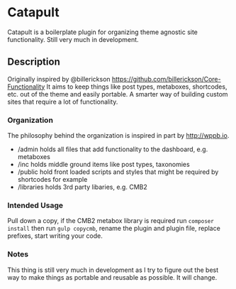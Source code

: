 # Catapult
Catapult is a boilerplate plugin for organizing theme agnostic site functionality. Still very much in development.

## Description
Originally inspired by @billerickson https://github.com/billerickson/Core-Functionality It aims to keep things like post types, metaboxes, shortcodes, etc. out of the theme and easily portable. A smarter way of building custom sites that require a lot of functionality.


### Organization
The philosophy behind the organization is inspired in part by http://wppb.io.

* /admin holds all files that add functionality to the dashboard, e.g. metaboxes
* /inc holds middle ground items like post types, taxonomies
* /public hold front loaded scripts and styles that might be required by shortcodes for example
* /libraries holds 3rd party libaries, e.g. CMB2

### Intended Usage
Pull down a copy, if the CMB2 metabox library is required run <code>composer install</code> then run <code>gulp copycmb</code>, rename the plugin and plugin file, replace prefixes, start writing your code.

### Notes
This thing is still very much in development as I try to figure out the best way to make things as portable and reusable as possible. It will change.

